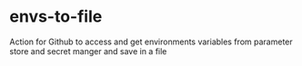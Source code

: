 # envs-to-file
Action for Github to access and get environments variables from parameter store and secret manger and save in a file
